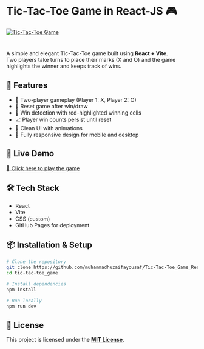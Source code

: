 # Tic-Tac-Toe Game in React-JS 🎮

[![Tic-Tac-Toe Game](https://github.com/user-attachments/assets/fe556cf2-54d4-4028-a95c-f96911037db6)](https://muhammadhuzaifayousaf.github.io/Tic-Tac-Toe_Game_React-JS/)
#
A simple and elegant Tic-Tac-Toe game built using **React + Vite**.  
Two players take turns to place their marks (X and O) and the game highlights the winner and keeps track of wins.

## 🌟 Features

- 🎯 Two-player gameplay (Player 1: X, Player 2: O)
- 🔁 Reset game after win/draw
- 🧠 Win detection with red-highlighted winning cells
- 📈 Player win counts persist until reset
- 🎨 Clean UI with animations
- 📱 Fully responsive design for mobile and desktop

## 🚀 Live Demo

[🔗 Click here to play the game](https://muhammadhuzaifayousaf.github.io/Tic-Tac-Toe_Game_React-JS/)

## 🛠️ Tech Stack

- React
- Vite
- CSS (custom)
- GitHub Pages for deployment

## 📦 Installation & Setup

```bash
# Clone the repository
git clone https://github.com/muhammadhuzaifayousaf/Tic-Tac-Toe_Game_React-JS.git
cd tic-tac-toe_game

# Install dependencies
npm install

# Run locally
npm run dev
````

## 📝 License

This project is licensed under the **[MIT License](LICENSE)**.
